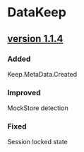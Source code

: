 # DataKeep

## [version 1.1.4](https://github.com/noahrepublic/DataKeep/releases/tag/v1.1.4)

### Added

Keep.MetaData.Created 

### Improved

MockStore detection

### Fixed

Session locked state